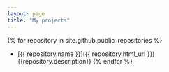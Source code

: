 ```yaml
---
layout: page
title: "My projects"
---
```

{% for repository in site.github.public_repositories %}
  * [{{ repository.name }}]({{ repository.html_url }})
  {{repository.description}}
{% endfor %}
